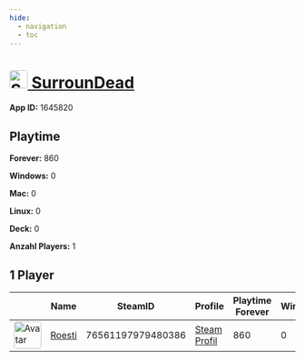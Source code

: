 ```yaml
---
hide:
  - navigation
  - toc
---
```

#  <a href="https://steamdb.info/app/1645820"><img src="https://media.steampowered.com/steamcommunity/public/images/apps/1645820/51a09232eed1243103f8d746b2f1b685322463f1.jpg" alt="SurrounDead" style="width:32px;height:32px;border-radius:4px;" /> SurrounDead</a>

**App ID:** 1645820

## Playtime

**Forever:** 860

**Windows:** 0

**Mac:** 0

**Linux:** 0

**Deck:** 0

**Anzahl Players:** 1
## 1 Player

<table id="charts-table" class="display" style="width:100%">
            <thead>
                <tr>
                    <th></th>
                    <th>Name</th>
                    <th>SteamID</th>
                    <th>Profile</th>
                    <th>Playtime Forever</th>
                    <th>Windows</th>
                    <th>Mac</th>
                    <th>Linux</th>
                    <th>Deck</th>
                    <th>Last Played</th>
                    <th>Playtime 2 Weeks</th>
                </tr>
            </thead>
            <tbody>
        <tr>
<td><a href="https://steamcommunity.com/profiles/76561197979480386/" target="_blank"><img src="https://avatars.steamstatic.com/d11c33497819af95e1c7f16ea77362f87b76117d_full.jpg" alt="Avatar" style="width:48px;height:48px;border-radius:4px;"></a></td><td><a href="/player/76561197979480386">Roesti</a></td><td>76561197979480386</td><td><a href="https://steamcommunity.com/profiles/76561197979480386/" target="_blank">Steam Profil</a></td><td>860</td><td>0</td><td>0</td><td>0</td><td>0</td><td>0</td><td>43</td></tr>
</tbody>
</table>
